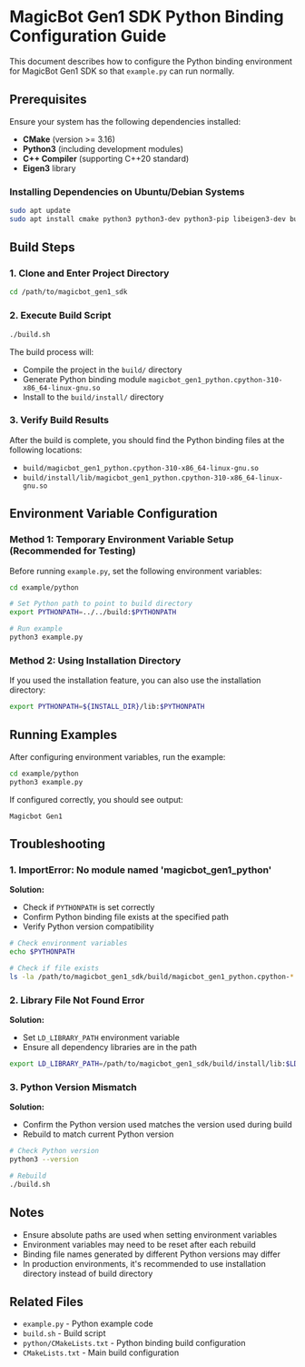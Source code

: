 # MagicBot Gen1 SDK Python Binding Configuration Guide

This document describes how to configure the Python binding environment for MagicBot Gen1 SDK so that `example.py` can run normally.

## Prerequisites

Ensure your system has the following dependencies installed:

- **CMake** (version >= 3.16)
- **Python3** (including development modules)
- **C++ Compiler** (supporting C++20 standard)
- **Eigen3** library

### Installing Dependencies on Ubuntu/Debian Systems

```bash
sudo apt update
sudo apt install cmake python3 python3-dev python3-pip libeigen3-dev build-essential
```

## Build Steps

### 1. Clone and Enter Project Directory

```bash
cd /path/to/magicbot_gen1_sdk
```

### 2. Execute Build Script

```bash
./build.sh
```

The build process will:
- Compile the project in the `build/` directory
- Generate Python binding module `magicbot_gen1_python.cpython-310-x86_64-linux-gnu.so`
- Install to the `build/install/` directory

### 3. Verify Build Results

After the build is complete, you should find the Python binding files at the following locations:

- `build/magicbot_gen1_python.cpython-310-x86_64-linux-gnu.so`
- `build/install/lib/magicbot_gen1_python.cpython-310-x86_64-linux-gnu.so`

## Environment Variable Configuration

### Method 1: Temporary Environment Variable Setup (Recommended for Testing)

Before running `example.py`, set the following environment variables:

```bash
cd example/python

# Set Python path to point to build directory
export PYTHONPATH=../../build:$PYTHONPATH

# Run example
python3 example.py
```

### Method 2: Using Installation Directory

If you used the installation feature, you can also use the installation directory:

```bash
export PYTHONPATH=${INSTALL_DIR}/lib:$PYTHONPATH
```

## Running Examples

After configuring environment variables, run the example:

```bash
cd example/python
python3 example.py
```

If configured correctly, you should see output:
```
Magicbot Gen1
```

## Troubleshooting

### 1. ImportError: No module named 'magicbot_gen1_python'

**Solution:**
- Check if `PYTHONPATH` is set correctly
- Confirm Python binding file exists at the specified path
- Verify Python version compatibility

```bash
# Check environment variables
echo $PYTHONPATH

# Check if file exists
ls -la /path/to/magicbot_gen1_sdk/build/magicbot_gen1_python.cpython-*.so
```

### 2. Library File Not Found Error

**Solution:**
- Set `LD_LIBRARY_PATH` environment variable
- Ensure all dependency libraries are in the path

```bash
export LD_LIBRARY_PATH=/path/to/magicbot_gen1_sdk/build/install/lib:$LD_LIBRARY_PATH
```

### 3. Python Version Mismatch

**Solution:**
- Confirm the Python version used matches the version used during build
- Rebuild to match current Python version

```bash
# Check Python version
python3 --version

# Rebuild
./build.sh
```

## Notes

- Ensure absolute paths are used when setting environment variables
- Environment variables may need to be reset after each rebuild
- Binding file names generated by different Python versions may differ
- In production environments, it's recommended to use installation directory instead of build directory

## Related Files

- `example.py` - Python example code
- `build.sh` - Build script
- `python/CMakeLists.txt` - Python binding build configuration
- `CMakeLists.txt` - Main build configuration
  